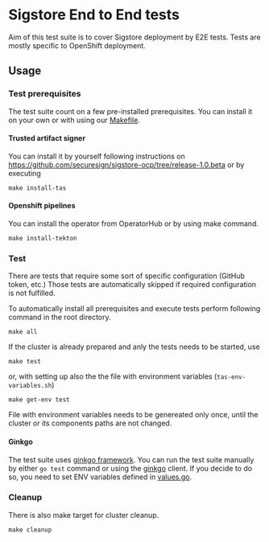 # Sigstore End to End tests
Aim of this test suite is to cover Sigstore deployment by E2E tests. Tests are mostly specific to OpenShift deployment.

## Usage
### Test prerequisites
The test suite count on a few pre-installed prerequisites. You can install it on your own or with using our [Makefile](./scripts/Makefile).
#### Trusted artifact signer
 You can install it by yourself following instructions on https://github.com/securesign/sigstore-ocp/tree/release-1.0.beta or by executing
```
make install-tas
```
#### Openshift pipelines
You can install the operator from OperatorHub or by using make command.
```
make install-tekton
```

### Test
There are tests that require some sort of specific configuration (GitHub token, etc.)
Those tests are automatically skipped if required configuration is not fulfilled.

To automatically install all prerequisites and execute tests perform following command in the root directory.
```
make all
```

If the cluster is already prepared and anly the tests needs to be started, use
```
make test
```
or, with setting up also the the file with environment variables (`tas-env-variables.sh`)
```
make get-env test
```
File with environment variables needs to be genereated only once, until the cluster or its components paths are not changed.

#### Ginkgo
The test suite uses [ginkgo framework](https://onsi.github.io/ginkgo/). You can run the test suite manually by either `go test` command or using the [ginkgo](https://onsi.github.io/ginkgo/#installing-ginkgo) client.
If you decide to do so, you need to set ENV variables defined in [values.go](pkg/api/values.go).

### Cleanup
There is also make target for cluster cleanup.
```
make cleanup
```
